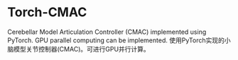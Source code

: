 # Torch-CMAC
Cerebellar Model Articulation Controller (CMAC) implemented using PyTorch. GPU parallel computing can be implemented. 使用PyTorch实现的小脑模型关节控制器(CMAC)。可进行GPU并行计算。
